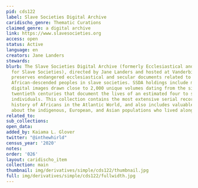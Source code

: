 ```yaml
---
pid: cds122
label: Slave Societies Digital Archive
caridischo_genre: Thematic Curations
claimed_genre: a digital archive
link: https://www.slavesocieties.org
access: open
status: Active
language: en
creators: Jane Landers
stewards:
blurb: The Slave Societies Digital Archive (formerly Ecclesiastical and Secular Sources
  for Slave Societies), directed by Jane Landers and hosted at Vanderbilt University,
  preserves endangered ecclesiastical and secular documents related to Africans and
  African-descended peoples in slave societies. SSDA holdings include more than 700,000
  digital images drawn close to 2,000 unique volumes dating from the sixteenth through
  twentieth centuries that document the lives of an estimated four to six million
  individuals. This collection contains the most extensive serial records for the
  history of Africans in the Atlantic World, and also includes valuable information
  about the indigenous, European, and Asian populations who lived alongside them.
related_to:
sub_collections:
open_data:
added_by: Kaiama L. Glover
twitter: "@inthewhirld"
census_year: '2020'
notes:
order: '026'
layout: caridischo_item
collection: main
thumbnail: img/derivatives/simple/cds122/thumbnail.jpg
full: img/derivatives/simple/cds122/fullwidth.jpg
---
```

